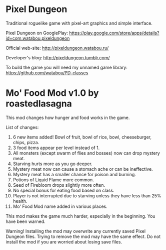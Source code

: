 Pixel Dungeon
=============

Traditional roguelike game with pixel-art graphics and simple interface.

Pixel Dungeon on GooglePlay: 
https://play.google.com/store/apps/details?id=com.watabou.pixeldungeon

Official web-site: 
http://pixeldungeon.watabou.ru/

Developer's blog: 
http://pixeldungeon.tumblr.com/

To build the game you will need my unnamed game library:
https://github.com/watabou/PD-classes




Mo' Food Mod v1.0 by roastedlasagna
=======================================

This mod changes how hunger and food works in the game.

List of changes:

1. 6 new items added! Bowl of fruit, bowl of rice, bowl, cheeseburger, chips, pizza.
2. 3 food items appear per level instead of 1.
3. All monsters (except swarm of flies and bosses) now can drop mystery meat.
4. Starving hurts more as you go deeper.
5. Mystery meat now can cause a stomach ache or can be ineffective.
6. Mystery meat has a smaller chance for poison and burning.
7. Potions of Liquid Flame more common.
8. Seed of Firebloom drops slightly more often.
9. No special bonus for eating food based on class.
10. Player is not interrupted due to starving unless they have less than 25% health.
11. Mo' Food Mod name added in various places.

This mod makes the game much harder, especially in the beginning. You have been warned.

Warning! Installing the mod may overwrite any currently saved Pixel Dungeon files. 
Trying to remove the mod may have the same effect.
Do not install the mod if you are worried about losing save files.